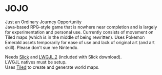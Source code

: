 # JOJO
Just an Ordinary Journey Opportunity  
Java-based RPG-style game that is nowhere near completion and is largely for experimentation and personal use. Currently consists of movement on Tiled maps (which is in the middle of being rewritten). Uses Pokemon Emerald assets temporarily for ease of use and lack of original art (and art skill). Please don't sue me Nintendo.

Needs [Slick](http://slick.ninjacave.com/) and [LWGJL 2](http://legacy.lwjgl.org/) (included with Slick download).  
LWGJL natives must be setup.  
Uses [Tiled](https://www.mapeditor.org/) to create and generate world maps.
